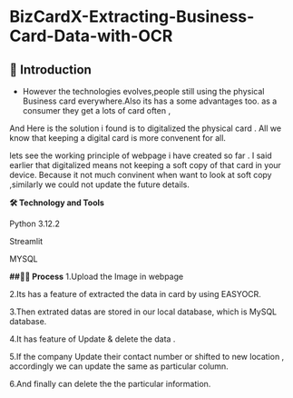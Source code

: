 # BizCardX-Extracting-Business-Card-Data-with-OCR
## 📘 Introduction 

* However the technologies evolves,people still using the physical Business card everywhere.Also its has a some advantages too. as a consumer they get a lots of card often ,

And Here is the solution i found is to digitalized the physical card . All we know that keeping a digital card is more convenent for all.

lets see the working principle of webpage i have created so far .
I said earlier that digitalized means not keeping a soft copy of that card in your device. Because it not much convinent when want to look at soft copy ,similarly we could not update the future details.

**🛠 Technology and Tools**

Python 3.12.2

Streamlit

MYSQL

**##🧑‍💻 Process**
1.Upload the Image in webpage

2.Its has a feature of extracted the data in card by using EASYOCR.

3.Then extrated datas are stored in our local database, which is MySQL database.

4.It has feature of Update & delete the data .

5.If the company Update their contact number or shifted to new location , accordingly we can update the same as particular column.

6.And finally can delete the the particular information.
